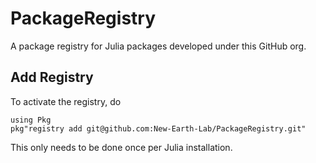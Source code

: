 # PackageRegistry
A package registry for Julia packages developed under this GitHub org.

## Add Registry

To activate the registry, do
```
using Pkg
pkg"registry add git@github.com:New-Earth-Lab/PackageRegistry.git"
```
This only needs to be done once per Julia installation.
